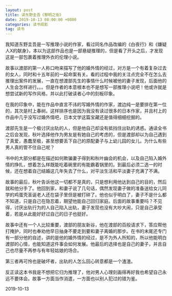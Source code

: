 ```yaml
---
layout: post
title: 读东野圭吾《黎明之街》
date: 2019-10-13 08:00:00 +0800
categories: 读书观影
tag: 读书
---
```




我知道东野圭吾是一写推理小说的作家，看过同名作品改编的《白夜行》和《嫌疑人X的献身》，本以为这部作品也是一部悬疑推理的，但是看了开头之后，才发现这是一部包裹着推理外衣的伦理小说。

故事以渡部的第一人称口吻来描写了他的婚外情的经过，对方是一个有着复杂过去的女人，同时和十五年前的一起命案有关。看的过程中我的关注点完全不在怎么去推理出案件的发展，一直在想渡部先生的事情什么时候被他的妻子发现，后面他的人生会怎样进行。。。但是作者的本意根本也不是想写一部推理小说吧！他或许就是想尝试新的写作风格，并以此打破读者心中的刻板印象。

在我的印象中，能在作品中直言不讳的写婚外情的作家，渡边纯一是要排在第一位的，其次是村上春树。这样排序也是因为我没有读过很多的日本作家，并且村上的作品中几乎没写过婚外情吧，日本文学这篇宝藏还是值得细细挖掘的。

渡部先生是一个极讨厌出轨的人，但是他自己却没有抵挡住出轨的诱惑。通读全书之后会发现，秋叶选择他作为男友是有她自己的考虑的，但是渡部却以为自己遇到了真爱，愚蠢至极，甚至想要丢下自己的原配妻子与上幼儿园的女儿。为什么有些男人真的管不住自己呢？

书中的大部分都是在描述如何欺骗妻子得到和秋叶幽会的机会，以及自己陷入婚外情的挣扎，想着怎么样既能吃着碗里的有能霸着锅里的。到最后必须二选一的时候，还在想着自己结婚这几年失去了什么，对平淡生活和平淡妻子充满了不满。

故事的最后，秋叶告诉他这一切都不是真的，只是想利用他达到自己的目的，然后就和他分手了。他回到家，和妻子说了几句话，偶然发现妻子做的准备送给女儿同学的鸡蛋壳圣诞老人还在袋子里但是被打碎了。他也似乎明白了，妻子不是什么都不知道，只是自己在隐忍着，期望他能自己回归家庭。后面的故事重要吗？不见得，讨厌出轨行为的人自己陷入出轨，妻子发现也没有大吵大闹，只是自己承受着，若是从此能好好过自己的日子也挺好。

故事中还有一个人比较重要，渡部的朋友新谷，他在渡部的百般请求下，答应帮他打掩护，同时也奉劝他早日抽身不要走到要和妻子离婚的那步。在书的末尾还专门有一部分他的自述，讲的是他的婚外情的经过，是不为外人所知的，所以他能明白渡部的心情，也能知道这件事会如何发展。他最后的选择也是自己的妻子，并且自己也尽量不再参与有年轻姑娘的场合。

第三者再可怜也是破坏者，出轨的人怎么回心转意都是一个渣渣。

反正读这本书我是不想把它归为推理了，他对男人心理刻画得再好我也希望自己永远不要体会。故事一方面当作消遣，一方面也以别人犯过的错为鉴。

2019-10-13